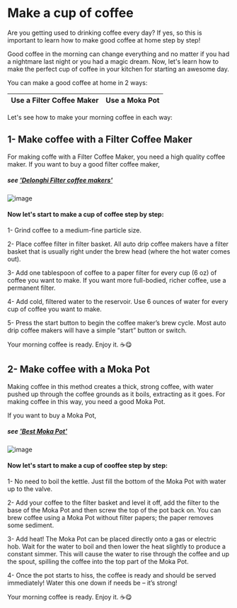# Make a cup of coffee
Are you getting used to drinking coffee every day? If yes, so this is important to learn how to make good coffee at home step by step!

Good coffee in the morning can change everything and no matter if you had a nightmare last night or you had a magic dream.
Now, let's learn how to make the perfect cup of coffee in your kitchen for starting an awesome day.

You can make a good coffee at home in 2 ways:

|  Use a Filter Coffee Maker  |  Use a Moka Pot |
|  -------------------------- | --------------- |

Let's see how to make your morning coffee in each way:

## 1- Make coffee with a Filter Coffee Maker
For making coffe with a Filter Coffee Maker, you need a high quality coffee maker. 
If you want to buy a good filter coffee maker, 
##### see ['Delonghi Filter coffee makers'](https://www.delonghi.com/en-gb/products/coffee/filter-coffee-makers/c/filter_coffee_makers)

![image](https://www.delonghi.com/Global/Products/Images/Coffee-Makers/Drip-Coffee-Makers/ICM17210/image7.jpg)

#### Now let's start to make a cup of coffee step by step:
1- Grind coffee to a medium-fine particle size.

2- Place coffee filter in filter basket. All auto drip coffee makers have a filter basket that is usually right under the brew head (where the hot water comes out).

3- Add one tablespoon of coffee to a paper filter for every cup (6 oz) of coffee you want to make. If you want more full-bodied, richer coffee, use a permanent filter. 

4- Add cold, filtered water to the reservoir. Use 6 ounces of water for every cup of coffee you want to make. 

5- Press the start button to begin the coffee maker’s brew cycle. Most auto drip coffee makers will have a simple “start” button or switch.

Your morning coffee is ready. Enjoy it. :coffee::yum:

## 2- Make coffee with a Moka Pot
Making coffee in this method creates a thick, strong coffee, with water pushed up through the coffee grounds as it boils, extracting as it goes. For making coffee in this way, you need a good Moka Pot.

If you want to buy a Moka Pot, 
##### see ['Best Moka Pot'](https://www.shopcoffee.co.uk/shop/brewing-equipment/moka-pot)

![image](https://images.squarespace-cdn.com/content/v1/5ac56db6e7494092b347950f/1522896847029-3B9PVPTR281KKX10U4JT/HandsomeWade-Moka-Pot-Espresso-3.jpg?format=1000w)

#### Now let's start to make a cup of cooffee step by step:
1- No need to boil the kettle. Just fill the bottom of the Moka Pot with water up to the valve.

2- Add your coffee to the filter basket and level it off, add the filter to the base of the Moka Pot and then screw the top of the pot back on. You can brew coffee using a Moka Pot without filter papers; the paper removes some sediment.

3- Add heat! The Moka Pot can be placed directly onto a gas or electric hob. Wait for the water to boil and then lower the heat slightly to produce a constant simmer. This will cause the water to rise through the coffee and up the spout, spilling the coffee into the top part of the Moka Pot.

4- Once the pot starts to hiss, the coffee is ready and should be served immediately! Water this one down if needs be – it’s strong!

Your morning coffee is ready. Enjoy it. :coffee::yum:
